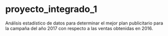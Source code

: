# proyecto_integrado_1
Análisis estadístico de datos para determinar el mejor plan publicitario para la campaña del año 2017 con respecto a las ventas obtenidas en 2016.
